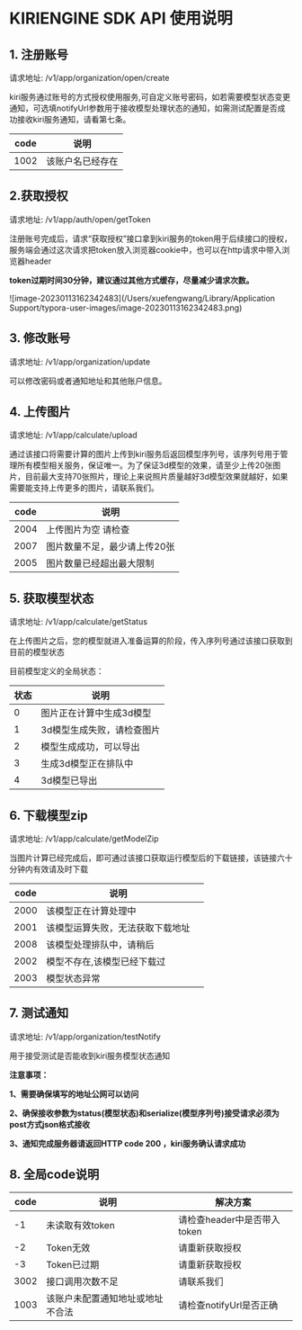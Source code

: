 # KIRIENGINE SDK API 使用说明

## 1. 注册账号

请求地址: /v1/app/organization/open/create

kiri服务通过账号的方式授权使用服务,可自定义账号密码，如若需要模型状态变更通知，可选填notifyUrl参数用于接收模型处理状态的通知，如需测试配置是否成功接收kiri服务通知，请看第七条。

| code | 说明             |
| ---- | ---------------- |
| 1002 | 该账户名已经存在 |

## 2.获取授权	

请求地址: /v1/app/auth/open/getToken

注册账号完成后，请求“获取授权”接口拿到kiri服务的token用于后续接口的授权，服务端会通过这次请求把token放入浏览器cookie中，也可以在http请求中带入浏览器header

**token过期时间30分钟，建议通过其他方式缓存，尽量减少请求次数。**

![image-20230113162342483](/Users/xuefengwang/Library/Application Support/typora-user-images/image-20230113162342483.png)

## 3. 修改账号

请求地址: /v1/app/organization/update

可以修改密码或者通知地址和其他账户信息。<br/>

## 4. 上传图片

请求地址: /v1/app/calculate/upload

通过该接口将需要计算的图片上传到kiri服务后返回模型序列号，该序列号用于管理所有模型相关服务，保证唯一。为了保证3d模型的效果，请至少上传20张图片，目前最大支持70张照片，理论上来说照片质量越好3d模型效果就越好，如果需要能支持上传更多的图片，请联系我们。

| code | 说明                         |
| ---- | ---------------------------- |
| 2004 | 上传图片为空 请检查          |
| 2007 | 图片数量不足，最少请上传20张 |
| 2005 | 图片数量已经超出最大限制     |

## 5. 获取模型状态
请求地址: /v1/app/calculate/getStatus

在上传图片之后，您的模型就进入准备运算的阶段，传入序列号通过该接口获取到目前的模型状态

目前模型定义的全局状态：

| 状态 | 说明                       |
| ---- | -------------------------- |
| 0    | 图片正在计算中生成3d模型   |
| 1    | 3d模型生成失败，请检查图片 |
| 2    | 模型生成成功，可以导出     |
| 3    | 生成3d模型正在排队中       |
| 4    | 3d模型已导出               |

## 6. 下载模型zip

请求地址: /v1/app/calculate/getModelZip

当图片计算已经完成后，即可通过该接口获取运行模型后的下载链接，该链接六十分钟内有效请及时下载

| code | 说明                             |      |
| ---- | -------------------------------- | ---- |
| 2000 | 该模型正在计算处理中             |      |
| 2001 | 该模型运算失败，无法获取下载地址 |      |
| 2008 | 该模型处理排队中，请稍后         |      |
| 2002 | 模型不存在,该模型已经下载过      |      |
| 2003 | 模型状态异常                     |      |

## 7. 测试通知

请求地址:  /v1/app/organization/testNotify

用于接受测试是否能收到kiri服务模型状态通知

**注意事项：** 

**1、需要确保填写的地址公网可以访问**

**2、确保接收参数为status(模型状态)和serialize(模型序列号)接受请求必须为post方式json格式接收** 

**3、通知完成服务器请返回HTTP code 200 ，kiri服务确认请求成功** 



## 8. 全局code说明

| code | 说明                             | 解决方案                    |
| ---- | -------------------------------- | --------------------------- |
| -1   | 未读取有效token                  | 请检查header中是否带入token |
| -2   | Token无效                        | 请重新获取授权              |
| -3   | Token已过期                      | 请重新获取授权              |
| 3002 | 接口调用次数不足                 | 请联系我们                  |
| 1003 | 该账户未配置通知地址或地址不合法 | 请检查notifyUrl是否正确     |

